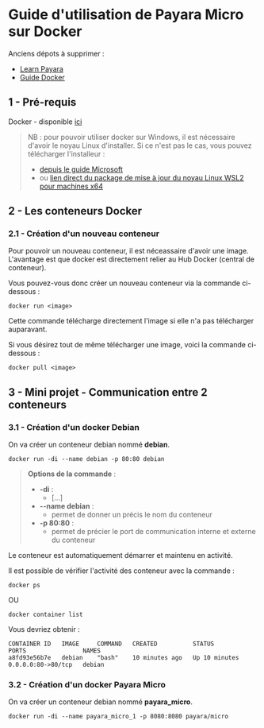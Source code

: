 # Guide d'utilisation de Payara Micro sur Docker

Anciens dépots à supprimer :

- [Learn Payara](https://github.com/ldumay/2022_payara_learn)
- [Guide Docker](https://github.com/ldumay/docker_guide)

## 1 - Pré-requis

Docker - disponible [ici](https://www.docker.com/get-started)

> NB : pour pouvoir utiliser docker sur Windows, il est nécessaire d'avoir le noyau Linux d'installer. Si ce n'est pas le cas, vous pouvez télécharger l'installeur :
> - [depuis le guide Microsoft](https://docs.microsoft.com/fr-fr/windows/wsl/install-manual#step-4---download-the-linux-kernel-update-package)
> - ou [lien direct du package de mise à jour du noyau Linux WSL2 pour machines x64](https://wslstorestorage.blob.core.windows.net/wslblob/wsl_update_x64.msi)

## 2 - Les conteneurs Docker

### 2.1 - Création d'un nouveau conteneur

Pour pouvoir un nouveau conteneur, il est néceassaire d'avoir une image. L'avantage est que docker est directement relier au Hub Docker (central de conteneur).

Vous pouvez-vous donc créer un nouveau conteneur via la commande ci-dessous :

```
docker run <image>
```

Cette commande télécharge directement l'image si elle n'a pas télécharger auparavant.

Si vous désirez tout de même télécharger une image, voici la commande ci-dessous :

```
docker pull <image>
```

## 3 - Mini projet - Communication entre 2 conteneurs

### 3.1 - Création d'un docker Debian

On va créer un conteneur debian nommé **debian**.

```
docker run -di --name debian -p 80:80 debian
```

> **Options de la commande** :
> - **-di** :
>   - [...] 
> - **--name debian** :
>   - permet de donner un précis le nom du conteneur
> - **-p 80:80** :
>   - permet de précier le port de communication interne et externe du conteneur

Le conteneur est automatiquement démarrer et maintenu en activité.

Il est possible de vérifier l'activité des conteneur avec la commande :

```
docker ps
```

OU

```
docker container list
```

Vous devriez obtenir :

```
CONTAINER ID   IMAGE     COMMAND   CREATED          STATUS          PORTS                NAMES
a8fd93e56b7e   debian    "bash"    10 minutes ago   Up 10 minutes   0.0.0.0:80->80/tcp   debian
```

### 3.2 - Création d'un docker Payara Micro

On va créer un conteneur debian nommé **payara_micro**.

```
docker run -di --name payara_micro_1 -p 8080:8080 payara/micro
```